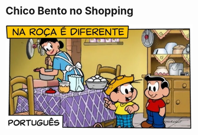 <!DOCTYPE html>
<html lang="en">
<head>
    <meta charset="UTF-8">
    <meta name="viewport" content="width=device-width, initial-scale=1.0">
    <title>Document</title>
</head>
<body>
    <h1>Chico Bento no Shopping</h1>
    <img src="hq720.jpg" />
</body>
</html>
